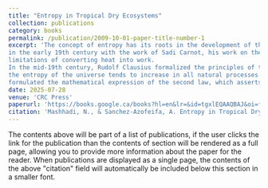 ```yaml
---
title: "Entropy in Tropical Dry Ecosystems"
collection: publications
category: books
permalink: /publication/2009-10-01-paper-title-number-1
excerpt: 'The concept of entropy has its roots in the development of thermodynamics, a branch of physics that deals with heat, work, and energy transformations. The journey began 
in the early 19th century with the work of Sadi Carnot, his work on the efficiency of steam engines laid the foundation for understanding energy transformations and the 
limitations of converting heat into work.
In the mid-19th century, Rudolf Clausius formalized the principles of thermodynamics. In 1850, Clausius introduced the concept of the second law of thermodynamics, stating that 
the entropy of the universe tends to increase in all natural processes. He coined the term “entropy” in 1865 to describe the measure of disorder or randomness in a system, and 
formulated the mathematical expression of the second law, which asserts that entropy in an isolated system always increases over time.'
date: 2025-07-28
venue: 'CRC Press'
paperurl: 'https://books.google.ca/books?hl=en&lr=&id=tgxlEQAAQBAJ&oi=fnd&pg=PA73&dq=info:IMQxzrs3WAIJ:scholar.google.com&ots=CmhFgqaXQQ&sig=p1RgpffR6T-9BEk2Nu-bT0P9oc8&redir_esc=y#v=onepage&q&f=false'
citation: 'Mashhadi, N., & Sanchez-Azofeifa, A. Entropy in Tropical Dry Ecosystems. In Remote Sensing of Tropical Dry Forests in the Americas (pp. 73-86). CRC Press.'
---
```

The contents above will be part of a list of publications, if the user clicks the link for the publication than the contents of section will be rendered as a full page, allowing you to provide more information about the paper for the reader. When publications are displayed as a single page, the contents of the above "citation" field will automatically be included below this section in a smaller font.
